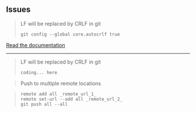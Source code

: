 ## Issues

> LF will be replaced by CRLF in git
> ```
> git config --global core.autocrlf true
> ```

[Read the documentation](https://git-scm.com/book/en/v2/Customizing-Git-Git-Configuration#Formatting-and-Whitespace)

------

> LF will be replaced by CRLF in git
> ```
> coding... here
> ```


> Push to multiple remote locations

> ```
> remote add all _remote_url_1_
> remote set-url --add all _remote_url_2_
> git push all --all
> ```